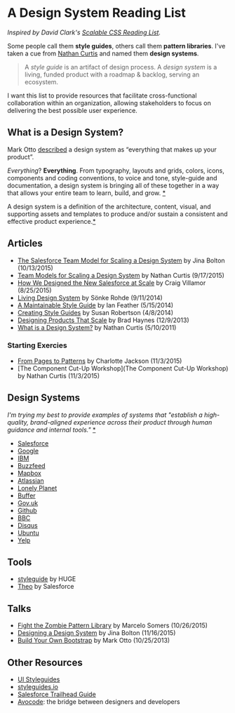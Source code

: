 # A Design System Reading List

*Inspired by David Clark's [Scalable CSS Reading List](https://github.com/davidtheclark/scalable-css-reading-list).*

Some people call them **style guides**, others call them **pattern libraries**. I've taken a cue from [Nathan Curtis](https://twitter.com/nathanacurtis/status/656829204235972608) and named them **design systems**.

> A *style guide* is an artifact of design process. A *design system* is a living, funded product with a roadmap & backlog, serving an ecosystem.

I want this list to provide resources that facilitate cross-functional collaboration within an organization, allowing stakeholders to focus on delivering the best possible user experience.

## What is a Design System?

Mark Otto [described](https://speakerdeck.com/mdo/build-your-own-bootstrap?slide=16) a design system as “everything that makes up your product”.

*Everything*? **Everything**. From typography, layouts and grids, colors, icons, components and coding conventions, to voice and tone, style-guide and documentation, a design system is bringing all of these together in a way that allows your entire team to learn, build, and grow. [*](https://css-tricks.com/design-systems-building-future/) 

A design system is a definition of the architecture, content, visual, and supporting assets and templates to produce and/or sustain a consistent and effective product experience.[*](http://www.eightshapes.com/blog/2011/05/10/what-is-a-design-system/)

## Articles

- [The Salesforce Team Model for Scaling a Design System](https://medium.com/salesforce-ux/the-salesforce-team-model-for-scaling-a-design-system-d89c2a2d404b#.p9ld89gpf) by Jina Bolton (10/13/2015)
- [Team Models for Scaling a Design System](https://medium.com/eightshapes-llc/team-models-for-scaling-a-design-system-2cf9d03be6a0#.q00vmfebw) by Nathan Curtis (9/17/2015)
- [How We Designed the New Salesforce at Scale](https://medium.com/salesforce-ux/how-we-designed-the-new-salesforce-at-scale-6d3607fd92e5#.buf2ljmvx) by Craig Villamor (8/25/2015)
- [Living Design System](https://medium.com/salesforce-ux/living-design-system-3ab1f2280ef7#.uy5oc93i0) by Sönke Rohde (9/11/2014)
- [A Maintainable Style Guide](http://ianfeather.co.uk/a-maintainable-style-guide/) by Ian Feather (5/15/2014)
- [Creating Style Guides](http://alistapart.com/article/creating-style-guides) by Susan Robertson (4/8/2014)
- [Designing Products That Scale](https://medium.com/salesforce-ux/designing-products-that-scale-c8f3001f709b#.wiw661fw0) by Brad Haynes (12/9/2013)
- [What is a Design System?](http://www.eightshapes.com/blog/2011/05/10/what-is-a-design-system/) by Nathan Curtis (5/10/2011)

### Starting Exercies

- [From Pages to Patterns](http://alistapart.com/article/from-pages-to-patterns-an-exercise-for-everyone) by Charlotte Jackson (11/3/2015)
- [The Component Cut-Up Workshop](The Component Cut-Up Workshop) by Nathan Curtis (11/3/2015)

## Design Systems

*I'm trying my best to provide examples of systems that "establish a high-quality, brand-aligned experience across their product through human guidance and internal tools."* [*](https://medium.com/salesforce-ux/the-salesforce-team-model-for-scaling-a-design-system-d89c2a2d404b#.ho0kz31s6)

- [Salesforce](https://www.lightningdesignsystem.com/)
- [Google](https://www.google.com/design/spec/material-design/introduction.html)
- [IBM](https://www.ibm.com/design/language/)
- [Buzzfeed](http://solid.buzzfeed.com/)
- [Mapbox](https://www.mapbox.com/base/)
- [Atlassian](https://design.atlassian.com/)
- [Lonely Planet](http://rizzo.lonelyplanet.com/styleguide/design-elements/colours)
- [Buffer](https://buffer.com/style-guide)
- [Gov.uk](https://www.gov.uk/service-manual)
- [Github](https://github.com/styleguide)
- [BBC](http://www.bbc.co.uk/gel)
- [Disqus](https://disqus.com/pages/style-guide/)
- [Ubuntu](https://design.ubuntu.com/)
- [Yelp](http://www.yelp.com/styleguide)

## Tools

- [styleguide](https://github.com/hugeinc/styleguide) by HUGE
- [Theo](https://github.com/salesforce-ux/theo) by Salesforce

## Talks

- [Fight the Zombie Pattern Library](https://speakerdeck.com/marcelosomers/fight-the-zombie-pattern-library-css-dev-conf-2015) by Marcelo Somers (10/26/2015)
- [Designing a Design System](https://speakerdeck.com/jina/designing-a-design-system) by Jina Bolton (11/16/2015)
- [Build Your Own Bootstrap](https://speakerdeck.com/mdo/build-your-own-bootstrap) by Mark Otto (10/25/2013)

## Other Resources

- [UI Styleguides](http://kevinformatics.com/ui-styleguides/)
- [styleguides.io](http://styleguides.io/)
- [Salesforce Trailhead Guide](https://developer.salesforce.com/trailhead/module/lightning_design_system)
- [Avocode](http://avocode.com/): the bridge between designers and developers
